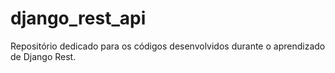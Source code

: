# django_rest_api
 
Repositório dedicado para os códigos desenvolvidos durante o aprendizado de Django Rest. 
